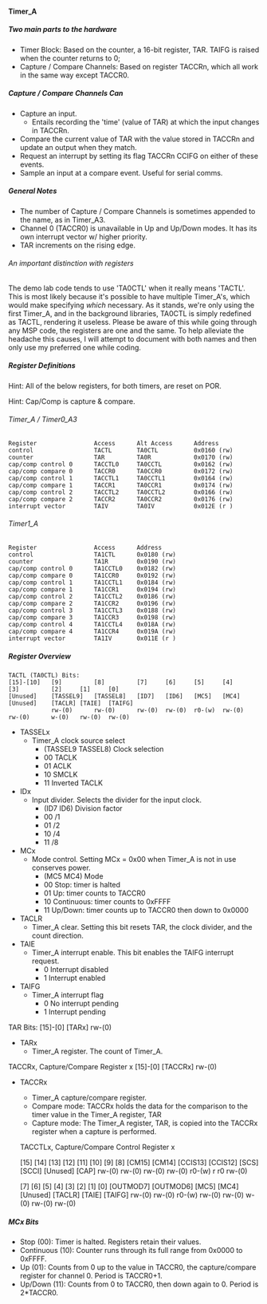 #### Timer_A

##### Two main parts to the hardware

- Timer Block: Based on the counter, a 16-bit register, TAR. TAIFG is raised when the counter returns to 0;
- Capture / Compare Channels: Based on register TACCRn, which all work in the same way except TACCR0.

##### Capture / Compare Channels Can

- Capture an input.
	- Entails recording the 'time' (value of TAR) at which the input changes in TACCRn.
- Compare the current value of TAR with the value stored in TACCRn and update an output when they match.
- Request an interrupt by setting its flag TACCRn CCIFG on either of these events.
- Sample an input at a compare event. Useful for serial comms.

##### General Notes

- The number of Capture / Compare Channels is sometimes appended to the name, as in Timer_A3.
- Channel 0 (TACCR0) is unavailable in Up and Up/Down modes. It has its own interrupt vector w/ higher priority.
- TAR increments on the rising edge.

###### An important distinction with registers

The demo lab code tends to use 'TA0CTL' when it really means 'TACTL'. 
This is most likely because it's possible to have multiple Timer_A's, 
which would make specifying *which* necessary. As it stands, we're only 
using the first Timer_A, and in the background libraries, TA0CTL is simply 
redefined as TACTL, rendering it useless. Please be aware of this while 
going through any MSP code, the registers are one and the same. To help 
alleviate the headache this causes, I will attempt to document with both names 
and then only use my preferred one while coding.

##### Register Definitions

Hint: All of the below registers, for both timers, are reset on POR.

Hint: Cap/Comp is capture & compare.

###### Timer_A / Timer0_A3

	Register				Access		Alt Access		Address
	control					TACTL		TA0CTL			0x0160 (rw)
	counter					TAR			TA0R			0x0170 (rw)
	cap/comp control 0		TACCTL0		TA0CCTL			0x0162 (rw)
	cap/comp compare 0		TACCR0		TA0CCR0			0x0172 (rw)
	cap/comp control 1		TACCTL1		TA0CCTL1		0x0164 (rw)
	cap/comp compare 1		TACCR1		TA0CCR1			0x0174 (rw)
	cap/comp control 2		TACCTL2		TA0CCTL2		0x0166 (rw)
	cap/comp compare 2		TACCR2		TA0CCR2			0x0176 (rw)
	interrupt vector		TAIV		TA0IV			0x012E (r )

###### Timer1_A

	Register				Access		Address
	control					TA1CTL		0x0180 (rw)
	counter					TA1R		0x0190 (rw)
	cap/comp control 0		TA1CCTL0	0x0182 (rw)
	cap/comp compare 0		TA1CCR0		0x0192 (rw)
	cap/comp control 1		TA1CCTL1	0x0184 (rw)
	cap/comp compare 1		TA1CCR1		0x0194 (rw)
	cap/comp control 2		TA1CCTL2	0x0186 (rw)
	cap/comp compare 2		TA1CCR2		0x0196 (rw)
	cap/comp control 3		TA1CCTL3	0x0188 (rw)
	cap/comp compare 3		TA1CCR3		0x0198 (rw)
	cap/comp control 4		TA1CCTL4	0x018A (rw)
	cap/comp compare 4		TA1CCR4		0x019A (rw)
	interrupt vector		TA1IV		0x011E (r )

##### Register Overview

	TACTL (TA0CTL) Bits:
	[15]-[10]	[9]			[8]			[7]		[6]		[5]		[4]		[3]			[2]		[1]		[0]
	[Unused]	[TASSEL9]	[TASSEL8]	[ID7]	[ID6]	[MC5]	[MC4]	[Unused]	[TACLR]	[TAIE]	[TAIFG]
				rw-(0)		rw-(0)		rw-(0)	rw-(0)	r0-(w)	rw-(0)	rw-(0)		w-(0)	rw-(0)	rw-(0)

- TASSELx
	- Timer_A clock source select
		- (TASSEL9 TASSEL8) Clock selection
		- 00 TACLK
		- 01 ACLK
		- 10 SMCLK
		- 11 Inverted TACLK
- IDx
	- Input divider. Selects the divider for the input clock.
		- (ID7 ID6) Division factor
		- 00 /1
		- 01 /2
		- 10 /4
		- 11 /8
- MCx
	- Mode control. Setting MCx = 0x00 when Timer_A is not in use conserves power.
		- (MC5 MC4) Mode
		- 00 Stop: timer is halted
		- 01 Up: timer counts to TACCR0
		- 10 Continuous: timer counts to 0xFFFF
		- 11 Up/Down: timer counts up to TACCR0 then down to 0x0000
- TACLR
	- Timer_A clear. Setting this bit resets TAR, the clock divider, and the count direction.
- TAIE
	- Timer_A interrupt enable. This bit enables the TAIFG interrupt request.
		- 0 Interrupt disabled
		- 1 Interrupt enabled
- TAIFG
	- Timer_A interrupt flag
		- 0 No interrupt pending
		- 1 Interrupt pending

TAR Bits:
	[15]-[0]
	[TARx]
	rw-(0)

- TARx
	- Timer_A register. The count of Timer_A.

TACCRx, Capture/Compare Register x
	[15]-[0]
	[TACCRx]
	rw-(0)

- TACCRx
	- Timer_A capture/compare register.
	- Compare mode: TACCRx holds the data for the comparison to the timer value in the Timer_A register, TAR
	- Capture mode: The Timer_A register, TAR, is copied into the TACCRx register when a capture is performed.

	
	TACCTLx, Capture/Compare Control Register x
	
	[15]	[14]	[13]		[12]		[11]	[10]	[9]			[8]
	[CM15]	[CM14]	[CCIS13]	[CCIS12]	[SCS]	[SCCI]	[Unused]	[CAP]
	rw-(0)	rw-(0)	rw-(0)		rw-(0)		r0-(w)	r		r0			rw-(0)
	
	[7]			[6]		[5]		[4]		[3]			[2]		[1]		[0]
	[OUTMOD7]	[OUTMOD6]	[MC5]	[MC4]	[Unused]	[TACLR]	[TAIE]	[TAIFG]
	rw-(0)	rw-(0)	r0-(w)	rw-(0)	rw-(0)		w-(0)	rw-(0)	rw-(0)
	
##### MCx Bits
- Stop (00): Timer is halted. Registers retain their values.
- Continuous (10): Counter runs through its full range from 0x0000 to 0xFFFF.
- Up (01): Counts from 0 up to the value in TACCR0, the capture/compare register for channel 0. Period is TACCR0+1.
- Up/Down (11): Counts from 0 to TACCR0, then down again to 0. Period is 2*TACCR0.


















